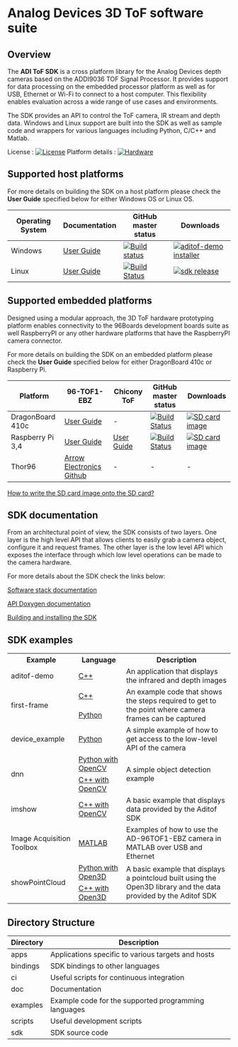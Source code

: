 # Analog Devices 3D ToF software suite 

## Overview
The **ADI ToF SDK** is a cross platform library for the Analog Devices depth cameras based on the ADDI9036 TOF Signal Processor. It provides support for data processing on the embedded processor platform as well as for USB, Ethernet or Wi-Fi to connect to a host computer. This flexibility enables evaluation across a wide range of use cases and environments.

The SDK provides an API to control the ToF camera, IR stream and depth data. Windows and Linux support are built into the SDK as well as sample code and wrappers for various languages including Python, C/C++ and Matlab.

License : [![License](https://img.shields.io/badge/license-BSD_3-blue.svg)](https://github.com/analogdevicesinc/aditof_sdk/blob/master/LICENSE)
Platform details : [![Hardware](https://img.shields.io/badge/hardware-wiki-green.svg)](https://wiki.analog.com/resources/eval/user-guides/ad-96tof1-ebz)

## Supported host platforms

For more details on building the SDK on a host platform please check the **User Guide** specified below for either Windows OS or Linux OS.

| Operating System | Documentation | GitHub master status | Downloads |
| --------- | ----------- | ----------- | ----------- |
| Windows | [User Guide](doc/windows/user_guide.md) | [![Build status](https://ci.appveyor.com/api/projects/status/46t36hmy77ejrf88/branch/master?svg=true)](https://ci.appveyor.com/project/analogdevicesinc/aditof-sdk/branch/master) | [![aditof-demo installer](https://img.shields.io/badge/release-aditof_demo_installer-blue.svg)](https://github.com/analogdevicesinc/aditof_sdk/releases/latest) |
| Linux | [User Guide](doc/linux/user_guide.md) | [![Build Status](https://travis-ci.org/analogdevicesinc/aditof_sdk.svg?branch=master)](https://travis-ci.org/analogdevicesinc/aditof_sdk) | [![sdk release](https://img.shields.io/badge/release-sdk-blue.svg)](https://github.com/analogdevicesinc/aditof_sdk/releases/latest) |

## Supported embedded platforms

Designed using a modular approach, the 3D ToF hardware prototyping platform enables connectivity to the 96Boards development boards suite as well RaspberryPI or any other hardware platforms that have the RaspberryPI camera connector. 

For more details on building the SDK on an embedded platform please check the **User Guide** specified below for either DragonBoard 410c or Raspberry Pi.

| Platform | 96-TOF1-EBZ | Chicony ToF | GitHub master status | Downloads |
| --------- | ----------- | ----------- | ----------- | ----------- |
| DragonBoard 410c | [User Guide](doc/dragonboard410c/user_guide.md) | - | [![Build Status](https://travis-ci.org/analogdevicesinc/aditof_sdk.svg?branch=master)](https://travis-ci.org/analogdevicesinc/aditof_sdk) | [![SD card image](https://img.shields.io/badge/release-latest_sd_card_image-blue.svg)](http://swdownloads.analog.com/cse/aditof/dragonboard410c-latest-image.tar.xz) |
| Raspberry Pi 3,4 | [User Guide](doc/raspberrypi3/user_guide.md) | [User Guide](doc/raspberrypi3/chicony_user_guide.md) | [![Build Status](https://travis-ci.org/analogdevicesinc/aditof_sdk.svg?branch=master)](https://travis-ci.org/analogdevicesinc/aditof_sdk) | [![SD card image](https://img.shields.io/badge/release-latest_sd_card_image-blue.svg)](http://swdownloads.analog.com/cse/aditof/raspberrypi-latest-image.tar.xz) |
| Thor96 | [Arrow Electronics Github](https://github.com/ArrowElectronics/aditof_sdk#supported-embedded-platforms) | - | - | - |

[How to write the SD card image onto the SD card?](doc/sdcard_burn.md)

## SDK documentation

From an architectural point of view, the SDK consists of two layers. One layer is the high level API that allows clients to easily grab a camera object, configure it and request frames. The other layer is the low level API which exposes the interface through which low level operations can be made to the camera hardware.

For more details about the SDK check the links below:

[Software stack documentation](https://github.com/analogdevicesinc/aditof_sdk/blob/master/sdk/readme.md)

[API Doxygen documentation](https://analogdevicesinc.github.io/aditof_sdk/)

[Building and installing the SDK](https://github.com/analogdevicesinc/aditof_sdk/tree/master/cmake/)

## SDK examples
<table>
  <tr>
    <th>Example</th>
    <th>Language</th>
    <th>Description</th>
  </tr>
  <tr>
    <td>aditof-demo</td>
    <td><a href="https://github.com/analogdevicesinc/aditof_sdk/tree/master/examples/aditof-demo"> C++ </a> </td>
    <td>An application that displays the infrared and depth images</td>
  </tr>
  <tr>
    <td rowspan="2">first-frame</td>
    <td><a href="https://github.com/analogdevicesinc/aditof_sdk/tree/master/examples/first-frame"> C++ </a></td>
    <td rowspan="2">An example code that shows the steps required to get to the point where camera frames can be captured</td>
  </tr>
  <tr>
    <td><a href="https://github.com/analogdevicesinc/aditof_sdk/tree/master/bindings/python/examples/first_frame"> Python </a></td>
  </tr>
  <tr>
    <td>device_example</td>
    <td><a href="https://github.com/analogdevicesinc/aditof_sdk/tree/master/bindings/python/examples/device_example"> Python</a></td>
    <td>A simple example of how to get access to the low-level API of the camera</td>
  </tr>
  <tr>
    <td rowspan="2">dnn</td>
    <td><a href="https://github.com/analogdevicesinc/aditof_sdk/tree/master/bindings/python/examples/dnn"> Python with OpenCV</a></td>
    <td rowspan="2">A simple object detection example</td>
  </tr>
  <tr>
     <td><a href="https://github.com/analogdevicesinc/aditof_sdk/tree/master/bindings/opencv/dnn"> C++ with OpenCV </a></td>
  </tr>
   <tr>
    <td>imshow</td>
    <td><a href="https://github.com/analogdevicesinc/aditof_sdk/tree/master/bindings/opencv/imshow"> C++ with OpenCV </a></td>
    <td>A basic example that displays data provided by the Aditof SDK</td>
  </tr> 
   <tr>
    <td>Image Acquisition Toolbox</td>
    <td><a href="https://github.com/analogdevicesinc/aditof_sdk/tree/master/bindings/matlab"> MATLAB </a></td>
    <td>Examples of how to use the AD-96TOF1-EBZ camera in MATLAB over USB and Ethernet</td>
  </tr>
  <tr>
    <td rowspan="2">showPointCloud</td>
    <td><a href="https://github.com/analogdevicesinc/aditof_sdk/tree/master/bindings/python/examples/showPointCloud"> Python with Open3D </a></td>
    <td rowspan="2">A basic example that displays a pointcloud built using the Open3D library and the data provided by the Aditof SDK </td>
  </tr>
  <tr>
     <td><a href="https://github.com/analogdevicesinc/aditof_sdk/tree/master/bindings/open3D/showPointCloud"> C++ with Open3D </a></td>
  </tr>
</table>

## Directory Structure
| Directory | Description |
| --------- | ----------- |
| apps | Applications specific to various targets and hosts |
| bindings | SDK bindings to other languages |
| ci | Useful scripts for continuous integration |
| doc | Documentation |
| examples | Example code for the supported programming languages |
| scripts | Useful development scripts |
| sdk | SDK source code |

